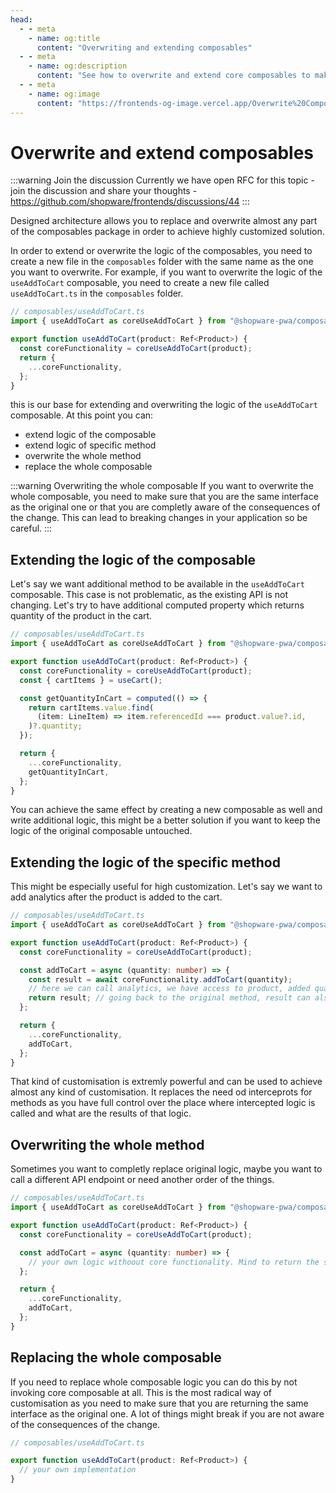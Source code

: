 ```yaml
---
head:
  - - meta
    - name: og:title
      content: "Overwriting and extending composables"
  - - meta
    - name: og:description
      content: "See how to overwrite and extend core composables to make the logic work for every usecase"
  - - meta
    - name: og:image
      content: "https://frontends-og-image.vercel.app/Overwrite%20Composables.png"
---
```


# Overwrite and extend composables

:::warning Join the discussion
Currently we have open RFC for this topic - join the discussion and share your thoughts - https://github.com/shopware/frontends/discussions/44
:::

Designed architecture allows you to replace and overwrite almost any part of the composables package in order to achieve highly customized solution.

In order to extend or overwrite the logic of the composables, you need to create a new file in the `composables` folder with the same name as the one you want to overwrite. For example, if you want to overwrite the logic of the `useAddToCart` composable, you need to create a new file called `useAddToCart.ts` in the `composables` folder.

```ts
// composables/useAddToCart.ts
import { useAddToCart as coreUseAddToCart } from "@shopware-pwa/composables-next";

export function useAddToCart(product: Ref<Product>) {
  const coreFunctionality = coreUseAddToCart(product);
  return {
    ...coreFunctionality,
  };
}
```

this is our base for extending and overwriting the logic of the `useAddToCart` composable.
At this point you can:

- extend logic of the composable
- extend logic of specific method
- overwrite the whole method
- replace the whole composable

:::warning Overwriting the whole composable
If you want to overwrite the whole composable, you need to make sure that you are the same interface as the original one or that you are completly aware of the consequences of the change. This can lead to breaking changes in your application so be careful.
:::

## Extending the logic of the composable

Let's say we want additional method to be available in the `useAddToCart` composable.
This case is not problematic, as the existing API is not changing. Let's try to have additional computed property which returns quantity of the product in the cart.

```ts
// composables/useAddToCart.ts
import { useAddToCart as coreUseAddToCart } from "@shopware-pwa/composables-next";

export function useAddToCart(product: Ref<Product>) {
  const coreFunctionality = coreUseAddToCart(product);
  const { cartItems } = useCart();

  const getQuantityInCart = computed(() => {
    return cartItems.value.find(
      (item: LineItem) => item.referencedId === product.value?.id,
    )?.quantity;
  });

  return {
    ...coreFunctionality,
    getQuantityInCart,
  };
}
```

You can achieve the same effect by creating a new composable as well and write additional logic, this might be a better solution if you want to keep the logic of the original composable untouched.

## Extending the logic of the specific method

This might be especially useful for high customization. Let's say we want to add analytics after the product is added to the cart.

```ts
// composables/useAddToCart.ts
import { useAddToCart as coreUseAddToCart } from "@shopware-pwa/composables-next";

export function useAddToCart(product: Ref<Product>) {
  const coreFunctionality = coreUseAddToCart(product);

  const addToCart = async (quantity: number) => {
    const result = await coreFunctionality.addToCart(quantity);
    // here we can call analytics, we have access to product, added quantity and result of the core addToCart method
    return result; // going back to the original method, result can also be modified by you
  };

  return {
    ...coreFunctionality,
    addToCart,
  };
}
```

That kind of customisation is extremly powerful and can be used to achieve almost any kind of customisation. It replaces the need od interceprots for methods as you have full control over the place where intercepted logic is called and what are the results of that logic.

## Overwriting the whole method

Sometimes you want to completly replace original logic, maybe you want to call a different API endpoint or need another order of the things.

```ts
// composables/useAddToCart.ts
import { useAddToCart as coreUseAddToCart } from "@shopware-pwa/composables-next";

export function useAddToCart(product: Ref<Product>) {
  const coreFunctionality = coreUseAddToCart(product);

  const addToCart = async (quantity: number) => {
    // your own logic withoout core functionality. Mind to return the same interface as the original one and change it only if you know what you're doing
  };

  return {
    ...coreFunctionality,
    addToCart,
  };
}
```

## Replacing the whole composable

If you need to replace whole composable logic you can do this by not invoking core composable at all. This is the most radical way of customisation as you need to make sure that you are returning the same interface as the original one. A lot of things might break if you are not aware of the consequences of the change.

```ts
// composables/useAddToCart.ts

export function useAddToCart(product: Ref<Product>) {
  // your own implementation
}
```
